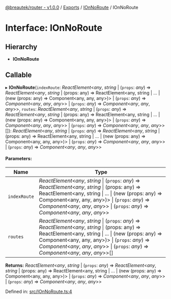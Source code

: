 [@breautek/router - v1.0.0](../README.md) / [Exports](../modules.md) / [IOnNoRoute](../modules/ionnoroute.md) / IOnNoRoute

# Interface: IOnNoRoute

## Hierarchy

* **IOnNoRoute**

## Callable

▸ **IOnNoRoute**(`indexRoute`: *ReactElement*<*any*, *string* \| (`props`: *any*) => *ReactElement*<*any*, *string* \| (props: any) =\> ReactElement<any, string \| ... \| (new (props: any) =\> Component<any, any, any\>)\> \| (`props`: *any*) => *Component*<*any*, *any*, *any*\>\> \| (`props`: *any*) => *Component*<*any*, *any*, *any*\>\>, `routes`: *ReactElement*<*any*, *string* \| (`props`: *any*) => *ReactElement*<*any*, *string* \| (props: any) =\> ReactElement<any, string \| ... \| (new (props: any) =\> Component<any, any, any\>)\> \| (`props`: *any*) => *Component*<*any*, *any*, *any*\>\> \| (`props`: *any*) => *Component*<*any*, *any*, *any*\>\>[]): *ReactElement*<*any*, *string* \| (`props`: *any*) => *ReactElement*<*any*, *string* \| (props: any) =\> ReactElement<any, string \| ... \| (new (props: any) =\> Component<any, any, any\>)\> \| (`props`: *any*) => *Component*<*any*, *any*, *any*\>\> \| (`props`: *any*) => *Component*<*any*, *any*, *any*\>\>

#### Parameters:

Name | Type |
------ | ------ |
`indexRoute` | *ReactElement*<*any*, *string* \| (`props`: *any*) => *ReactElement*<*any*, *string* \| (props: any) =\> ReactElement<any, string \| ... \| (new (props: any) =\> Component<any, any, any\>)\> \| (`props`: *any*) => *Component*<*any*, *any*, *any*\>\> \| (`props`: *any*) => *Component*<*any*, *any*, *any*\>\> |
`routes` | *ReactElement*<*any*, *string* \| (`props`: *any*) => *ReactElement*<*any*, *string* \| (props: any) =\> ReactElement<any, string \| ... \| (new (props: any) =\> Component<any, any, any\>)\> \| (`props`: *any*) => *Component*<*any*, *any*, *any*\>\> \| (`props`: *any*) => *Component*<*any*, *any*, *any*\>\>[] |

**Returns:** *ReactElement*<*any*, *string* \| (`props`: *any*) => *ReactElement*<*any*, *string* \| (props: any) =\> ReactElement<any, string \| ... \| (new (props: any) =\> Component<any, any, any\>)\> \| (`props`: *any*) => *Component*<*any*, *any*, *any*\>\> \| (`props`: *any*) => *Component*<*any*, *any*, *any*\>\>

Defined in: [src/IOnNoRoute.ts:4](https://github.com/breautek/router/blob/d7a4785/src/IOnNoRoute.ts#L4)
